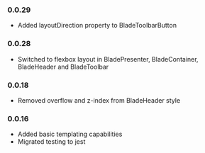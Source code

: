 ### 0.0.29
* Added layoutDirection property to BladeToolbarButton

### 0.0.28
* Switched to flexbox layout in BladePresenter, BladeContainer, BladeHeader and BladeToolbar

### 0.0.18
* Removed overflow and z-index from BladeHeader style

### 0.0.16
* Added basic templating capabilities
* Migrated testing to jest
